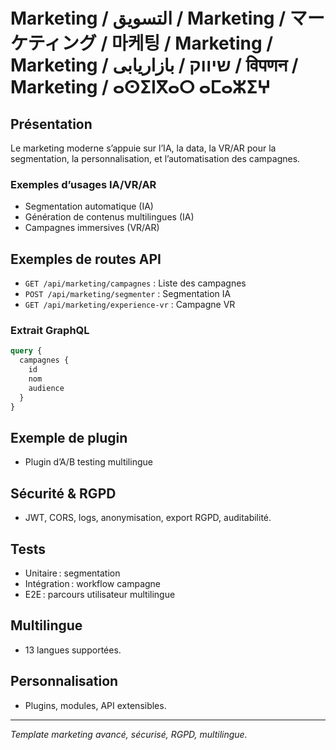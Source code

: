 # Marketing / التسويق / Marketing / マーケティング / 마케팅 / Marketing / Marketing / שיווק / بازاریابی / विपणन / Marketing / ⴰⵙⵉⵏⴳⴰⵔ ⴰⵎⴰⵣⵉⵖ

## Présentation
Le marketing moderne s’appuie sur l’IA, la data, la VR/AR pour la segmentation, la personnalisation, et l’automatisation des campagnes.

### Exemples d’usages IA/VR/AR
- Segmentation automatique (IA)
- Génération de contenus multilingues (IA)
- Campagnes immersives (VR/AR)

## Exemples de routes API
- `GET /api/marketing/campagnes` : Liste des campagnes
- `POST /api/marketing/segmenter` : Segmentation IA
- `GET /api/marketing/experience-vr` : Campagne VR

### Extrait GraphQL
```graphql
query {
  campagnes {
    id
    nom
    audience
  }
}
```

## Exemple de plugin
- Plugin d’A/B testing multilingue

## Sécurité & RGPD
- JWT, CORS, logs, anonymisation, export RGPD, auditabilité.

## Tests
- Unitaire : segmentation
- Intégration : workflow campagne
- E2E : parcours utilisateur multilingue

## Multilingue
- 13 langues supportées.

## Personnalisation
- Plugins, modules, API extensibles.

---
*Template marketing avancé, sécurisé, RGPD, multilingue.*
